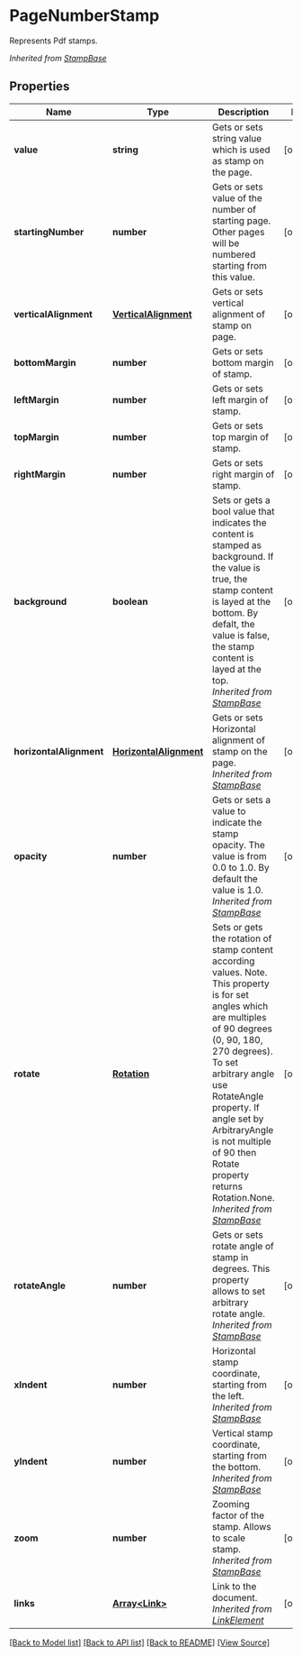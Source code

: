 ﻿# PageNumberStamp
Represents Pdf stamps.

*Inherited from [StampBase](StampBase.md)*
## Properties
Name | Type | Description | Notes
------------ | ------------- | ------------- | -------------
**value** | **string** | Gets or sets string value which is used as stamp on the page. | [optional]
**startingNumber** | **number** | Gets or sets value of the number of starting page. Other pages will be numbered starting from this value. | [optional]
**verticalAlignment** | [**VerticalAlignment**](VerticalAlignment.md) | Gets or sets vertical alignment of stamp on page. | [optional]
**bottomMargin** | **number** | Gets or sets bottom margin of stamp. | [optional]
**leftMargin** | **number** | Gets or sets left margin of stamp. | [optional]
**topMargin** | **number** | Gets or sets top margin of stamp. | [optional]
**rightMargin** | **number** | Gets or sets right margin of stamp. | [optional]
**background** | **boolean** | Sets or gets a bool value that indicates the content is stamped as background. If the value is true, the stamp content is layed at the bottom. By defalt, the value is false, the stamp content is layed at the top.<br />*Inherited from [StampBase](StampBase.md)* | [optional]
**horizontalAlignment** | [**HorizontalAlignment**](HorizontalAlignment.md) | Gets or sets Horizontal alignment of stamp on the page. <br />*Inherited from [StampBase](StampBase.md)* | [optional]
**opacity** | **number** | Gets or sets a value to indicate the stamp opacity. The value is from 0.0 to 1.0. By default the value is 1.0.<br />*Inherited from [StampBase](StampBase.md)* | [optional]
**rotate** | [**Rotation**](Rotation.md) | Sets or gets the rotation of stamp content according values. Note. This property is for set angles which are multiples of 90 degrees (0, 90, 180, 270 degrees). To set arbitrary angle use RotateAngle property. If angle set by ArbitraryAngle is not multiple of 90 then Rotate property returns Rotation.None.<br />*Inherited from [StampBase](StampBase.md)* | [optional]
**rotateAngle** | **number** | Gets or sets rotate angle of stamp in degrees. This property allows to set arbitrary rotate angle. <br />*Inherited from [StampBase](StampBase.md)* | [optional]
**xIndent** | **number** | Horizontal stamp coordinate, starting from the left.<br />*Inherited from [StampBase](StampBase.md)* | [optional]
**yIndent** | **number** | Vertical stamp coordinate, starting from the bottom.<br />*Inherited from [StampBase](StampBase.md)* | [optional]
**zoom** | **number** | Zooming factor of the stamp. Allows to scale stamp.<br />*Inherited from [StampBase](StampBase.md)* | [optional]
**links** | [**Array&lt;Link&gt;**](Link.md) | Link to the document.<br />*Inherited from [LinkElement](LinkElement.md)* | [optional]

[[Back to Model list]](../README.md#documentation-for-models) [[Back to API list]](../README.md#documentation-for-api-endpoints) [[Back to README]](../README.md) [[View Source]](../src/models/pageNumberStamp.ts)

